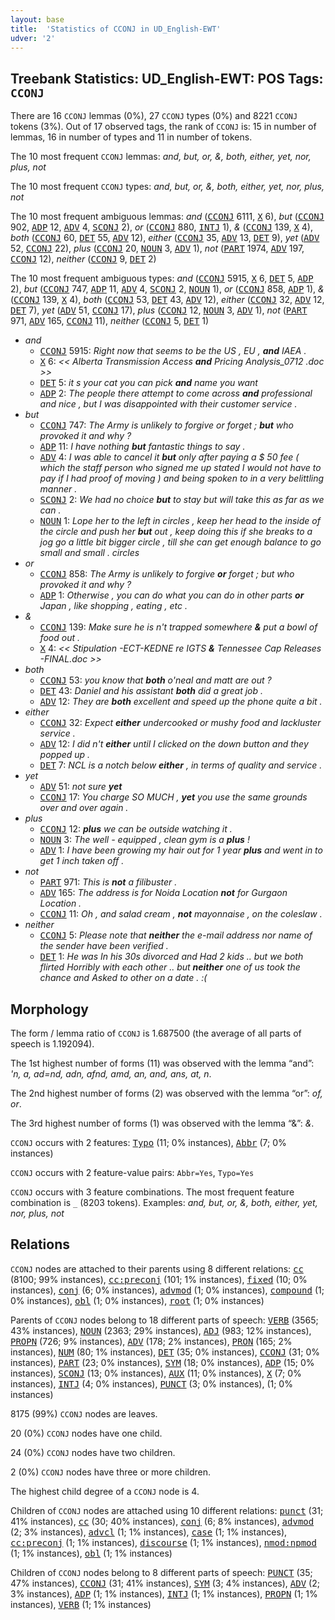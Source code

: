```yaml
---
layout: base
title:  'Statistics of CCONJ in UD_English-EWT'
udver: '2'
---
```


## Treebank Statistics: UD_English-EWT: POS Tags: `CCONJ`

There are 16 `CCONJ` lemmas (0%), 27 `CCONJ` types (0%) and 8221 `CCONJ` tokens (3%).
Out of 17 observed tags, the rank of `CCONJ` is: 15 in number of lemmas, 16 in number of types and 11 in number of tokens.

The 10 most frequent `CCONJ` lemmas: <em>and, but, or, &, both, either, yet, nor, plus, not</em>

The 10 most frequent `CCONJ` types:  <em>and, but, or, &, both, either, yet, nor, plus, not</em>

The 10 most frequent ambiguous lemmas: <em>and</em> (<tt><a href="en_ewt-pos-CCONJ.html">CCONJ</a></tt> 6111, <tt><a href="en_ewt-pos-X.html">X</a></tt> 6), <em>but</em> (<tt><a href="en_ewt-pos-CCONJ.html">CCONJ</a></tt> 902, <tt><a href="en_ewt-pos-ADP.html">ADP</a></tt> 12, <tt><a href="en_ewt-pos-ADV.html">ADV</a></tt> 4, <tt><a href="en_ewt-pos-SCONJ.html">SCONJ</a></tt> 2), <em>or</em> (<tt><a href="en_ewt-pos-CCONJ.html">CCONJ</a></tt> 880, <tt><a href="en_ewt-pos-INTJ.html">INTJ</a></tt> 1), <em>&</em> (<tt><a href="en_ewt-pos-CCONJ.html">CCONJ</a></tt> 139, <tt><a href="en_ewt-pos-X.html">X</a></tt> 4), <em>both</em> (<tt><a href="en_ewt-pos-CCONJ.html">CCONJ</a></tt> 60, <tt><a href="en_ewt-pos-DET.html">DET</a></tt> 55, <tt><a href="en_ewt-pos-ADV.html">ADV</a></tt> 12), <em>either</em> (<tt><a href="en_ewt-pos-CCONJ.html">CCONJ</a></tt> 35, <tt><a href="en_ewt-pos-ADV.html">ADV</a></tt> 13, <tt><a href="en_ewt-pos-DET.html">DET</a></tt> 9), <em>yet</em> (<tt><a href="en_ewt-pos-ADV.html">ADV</a></tt> 52, <tt><a href="en_ewt-pos-CCONJ.html">CCONJ</a></tt> 22), <em>plus</em> (<tt><a href="en_ewt-pos-CCONJ.html">CCONJ</a></tt> 20, <tt><a href="en_ewt-pos-NOUN.html">NOUN</a></tt> 3, <tt><a href="en_ewt-pos-ADV.html">ADV</a></tt> 1), <em>not</em> (<tt><a href="en_ewt-pos-PART.html">PART</a></tt> 1974, <tt><a href="en_ewt-pos-ADV.html">ADV</a></tt> 197, <tt><a href="en_ewt-pos-CCONJ.html">CCONJ</a></tt> 12), <em>neither</em> (<tt><a href="en_ewt-pos-CCONJ.html">CCONJ</a></tt> 9, <tt><a href="en_ewt-pos-DET.html">DET</a></tt> 2)

The 10 most frequent ambiguous types:  <em>and</em> (<tt><a href="en_ewt-pos-CCONJ.html">CCONJ</a></tt> 5915, <tt><a href="en_ewt-pos-X.html">X</a></tt> 6, <tt><a href="en_ewt-pos-DET.html">DET</a></tt> 5, <tt><a href="en_ewt-pos-ADP.html">ADP</a></tt> 2), <em>but</em> (<tt><a href="en_ewt-pos-CCONJ.html">CCONJ</a></tt> 747, <tt><a href="en_ewt-pos-ADP.html">ADP</a></tt> 11, <tt><a href="en_ewt-pos-ADV.html">ADV</a></tt> 4, <tt><a href="en_ewt-pos-SCONJ.html">SCONJ</a></tt> 2, <tt><a href="en_ewt-pos-NOUN.html">NOUN</a></tt> 1), <em>or</em> (<tt><a href="en_ewt-pos-CCONJ.html">CCONJ</a></tt> 858, <tt><a href="en_ewt-pos-ADP.html">ADP</a></tt> 1), <em>&</em> (<tt><a href="en_ewt-pos-CCONJ.html">CCONJ</a></tt> 139, <tt><a href="en_ewt-pos-X.html">X</a></tt> 4), <em>both</em> (<tt><a href="en_ewt-pos-CCONJ.html">CCONJ</a></tt> 53, <tt><a href="en_ewt-pos-DET.html">DET</a></tt> 43, <tt><a href="en_ewt-pos-ADV.html">ADV</a></tt> 12), <em>either</em> (<tt><a href="en_ewt-pos-CCONJ.html">CCONJ</a></tt> 32, <tt><a href="en_ewt-pos-ADV.html">ADV</a></tt> 12, <tt><a href="en_ewt-pos-DET.html">DET</a></tt> 7), <em>yet</em> (<tt><a href="en_ewt-pos-ADV.html">ADV</a></tt> 51, <tt><a href="en_ewt-pos-CCONJ.html">CCONJ</a></tt> 17), <em>plus</em> (<tt><a href="en_ewt-pos-CCONJ.html">CCONJ</a></tt> 12, <tt><a href="en_ewt-pos-NOUN.html">NOUN</a></tt> 3, <tt><a href="en_ewt-pos-ADV.html">ADV</a></tt> 1), <em>not</em> (<tt><a href="en_ewt-pos-PART.html">PART</a></tt> 971, <tt><a href="en_ewt-pos-ADV.html">ADV</a></tt> 165, <tt><a href="en_ewt-pos-CCONJ.html">CCONJ</a></tt> 11), <em>neither</em> (<tt><a href="en_ewt-pos-CCONJ.html">CCONJ</a></tt> 5, <tt><a href="en_ewt-pos-DET.html">DET</a></tt> 1)


* <em>and</em>
  * <tt><a href="en_ewt-pos-CCONJ.html">CCONJ</a></tt> 5915: <em>Right now that seems to be the US , EU , <b>and</b> IAEA .</em>
  * <tt><a href="en_ewt-pos-X.html">X</a></tt> 6: <em><< Alberta Transmission Access <b>and</b> Pricing Analysis_0712 .doc >></em>
  * <tt><a href="en_ewt-pos-DET.html">DET</a></tt> 5: <em>it s your cat you can pick <b>and</b> name you want</em>
  * <tt><a href="en_ewt-pos-ADP.html">ADP</a></tt> 2: <em>The people there attempt to come across <b>and</b> professional and nice , but I was disappointed with their customer service .</em>
* <em>but</em>
  * <tt><a href="en_ewt-pos-CCONJ.html">CCONJ</a></tt> 747: <em>The Army is unlikely to forgive or forget ; <b>but</b> who provoked it and why ?</em>
  * <tt><a href="en_ewt-pos-ADP.html">ADP</a></tt> 11: <em>I have nothing <b>but</b> fantastic things to say .</em>
  * <tt><a href="en_ewt-pos-ADV.html">ADV</a></tt> 4: <em>I was able to cancel it <b>but</b> only after paying a $ 50 fee ( which the staff person who signed me up stated I would not have to pay if I had proof of moving ) and being spoken to in a very belittling manner .</em>
  * <tt><a href="en_ewt-pos-SCONJ.html">SCONJ</a></tt> 2: <em>We had no choice <b>but</b> to stay but will take this as far as we can .</em>
  * <tt><a href="en_ewt-pos-NOUN.html">NOUN</a></tt> 1: <em>Lope her to the left in circles , keep her head to the inside of the circle and push her <b>but</b> out , keep doing this if she breaks to a jog go a little bit bigger circle , till she can get enough balance to go small and small . circles</em>
* <em>or</em>
  * <tt><a href="en_ewt-pos-CCONJ.html">CCONJ</a></tt> 858: <em>The Army is unlikely to forgive <b>or</b> forget ; but who provoked it and why ?</em>
  * <tt><a href="en_ewt-pos-ADP.html">ADP</a></tt> 1: <em>Otherwise , you can do what you can do in other parts <b>or</b> Japan , like shopping , eating , etc .</em>
* <em>&</em>
  * <tt><a href="en_ewt-pos-CCONJ.html">CCONJ</a></tt> 139: <em>Make sure he is n't trapped somewhere <b>&</b> put a bowl of food out .</em>
  * <tt><a href="en_ewt-pos-X.html">X</a></tt> 4: <em><< Stipulation -ECT-KEDNE re IGTS <b>&</b> Tennessee Cap Releases -FINAL.doc >></em>
* <em>both</em>
  * <tt><a href="en_ewt-pos-CCONJ.html">CCONJ</a></tt> 53: <em>you know that <b>both</b> o'neal and matt are out ?</em>
  * <tt><a href="en_ewt-pos-DET.html">DET</a></tt> 43: <em>Daniel and his assistant <b>both</b> did a great job .</em>
  * <tt><a href="en_ewt-pos-ADV.html">ADV</a></tt> 12: <em>They are <b>both</b> excellent and speed up the phone quite a bit .</em>
* <em>either</em>
  * <tt><a href="en_ewt-pos-CCONJ.html">CCONJ</a></tt> 32: <em>Expect <b>either</b> undercooked or mushy food and lackluster service .</em>
  * <tt><a href="en_ewt-pos-ADV.html">ADV</a></tt> 12: <em>I did n't <b>either</b> until I clicked on the down button and they popped up .</em>
  * <tt><a href="en_ewt-pos-DET.html">DET</a></tt> 7: <em>NCL is a notch below <b>either</b> , in terms of quality and service .</em>
* <em>yet</em>
  * <tt><a href="en_ewt-pos-ADV.html">ADV</a></tt> 51: <em>not sure <b>yet</b></em>
  * <tt><a href="en_ewt-pos-CCONJ.html">CCONJ</a></tt> 17: <em>You charge SO MUCH , <b>yet</b> you use the same grounds over and over again .</em>
* <em>plus</em>
  * <tt><a href="en_ewt-pos-CCONJ.html">CCONJ</a></tt> 12: <em><b>plus</b> we can be outside watching it .</em>
  * <tt><a href="en_ewt-pos-NOUN.html">NOUN</a></tt> 3: <em>The well - equipped , clean gym is a <b>plus</b> !</em>
  * <tt><a href="en_ewt-pos-ADV.html">ADV</a></tt> 1: <em>I have been growing my hair out for 1 year <b>plus</b> and went in to get 1 inch taken off .</em>
* <em>not</em>
  * <tt><a href="en_ewt-pos-PART.html">PART</a></tt> 971: <em>This is <b>not</b> a filibuster .</em>
  * <tt><a href="en_ewt-pos-ADV.html">ADV</a></tt> 165: <em>The address is for Noida Location <b>not</b> for Gurgaon Location .</em>
  * <tt><a href="en_ewt-pos-CCONJ.html">CCONJ</a></tt> 11: <em>Oh , and salad cream , <b>not</b> mayonnaise , on the coleslaw .</em>
* <em>neither</em>
  * <tt><a href="en_ewt-pos-CCONJ.html">CCONJ</a></tt> 5: <em>Please note that <b>neither</b> the e-mail address nor name of the sender have been verified .</em>
  * <tt><a href="en_ewt-pos-DET.html">DET</a></tt> 1: <em>He was In his 30s divorced and Had 2 kids .. but we both flirted Horribly with each other .. but <b>neither</b> one of us took the chance and Asked to other on a date . :(</em>

## Morphology

The form / lemma ratio of `CCONJ` is 1.687500 (the average of all parts of speech is 1.192094).

The 1st highest number of forms (11) was observed with the lemma “and”: <em>'n, a, ad=nd, adn, afnd, amd, an, and, ans, at, n</em>.

The 2nd highest number of forms (2) was observed with the lemma “or”: <em>of, or</em>.

The 3rd highest number of forms (1) was observed with the lemma “&”: <em>&</em>.

`CCONJ` occurs with 2 features: <tt><a href="en_ewt-feat-Typo.html">Typo</a></tt> (11; 0% instances), <tt><a href="en_ewt-feat-Abbr.html">Abbr</a></tt> (7; 0% instances)

`CCONJ` occurs with 2 feature-value pairs: `Abbr=Yes`, `Typo=Yes`

`CCONJ` occurs with 3 feature combinations.
The most frequent feature combination is `_` (8203 tokens).
Examples: <em>and, but, or, &, both, either, yet, nor, plus, not</em>


## Relations

`CCONJ` nodes are attached to their parents using 8 different relations: <tt><a href="en_ewt-dep-cc.html">cc</a></tt> (8100; 99% instances), <tt><a href="en_ewt-dep-cc-preconj.html">cc:preconj</a></tt> (101; 1% instances), <tt><a href="en_ewt-dep-fixed.html">fixed</a></tt> (10; 0% instances), <tt><a href="en_ewt-dep-conj.html">conj</a></tt> (6; 0% instances), <tt><a href="en_ewt-dep-advmod.html">advmod</a></tt> (1; 0% instances), <tt><a href="en_ewt-dep-compound.html">compound</a></tt> (1; 0% instances), <tt><a href="en_ewt-dep-obl.html">obl</a></tt> (1; 0% instances), <tt><a href="en_ewt-dep-root.html">root</a></tt> (1; 0% instances)

Parents of `CCONJ` nodes belong to 18 different parts of speech: <tt><a href="en_ewt-pos-VERB.html">VERB</a></tt> (3565; 43% instances), <tt><a href="en_ewt-pos-NOUN.html">NOUN</a></tt> (2363; 29% instances), <tt><a href="en_ewt-pos-ADJ.html">ADJ</a></tt> (983; 12% instances), <tt><a href="en_ewt-pos-PROPN.html">PROPN</a></tt> (726; 9% instances), <tt><a href="en_ewt-pos-ADV.html">ADV</a></tt> (178; 2% instances), <tt><a href="en_ewt-pos-PRON.html">PRON</a></tt> (165; 2% instances), <tt><a href="en_ewt-pos-NUM.html">NUM</a></tt> (80; 1% instances), <tt><a href="en_ewt-pos-DET.html">DET</a></tt> (35; 0% instances), <tt><a href="en_ewt-pos-CCONJ.html">CCONJ</a></tt> (31; 0% instances), <tt><a href="en_ewt-pos-PART.html">PART</a></tt> (23; 0% instances), <tt><a href="en_ewt-pos-SYM.html">SYM</a></tt> (18; 0% instances), <tt><a href="en_ewt-pos-ADP.html">ADP</a></tt> (15; 0% instances), <tt><a href="en_ewt-pos-SCONJ.html">SCONJ</a></tt> (13; 0% instances), <tt><a href="en_ewt-pos-AUX.html">AUX</a></tt> (11; 0% instances), <tt><a href="en_ewt-pos-X.html">X</a></tt> (7; 0% instances), <tt><a href="en_ewt-pos-INTJ.html">INTJ</a></tt> (4; 0% instances), <tt><a href="en_ewt-pos-PUNCT.html">PUNCT</a></tt> (3; 0% instances),  (1; 0% instances)

8175 (99%) `CCONJ` nodes are leaves.

20 (0%) `CCONJ` nodes have one child.

24 (0%) `CCONJ` nodes have two children.

2 (0%) `CCONJ` nodes have three or more children.

The highest child degree of a `CCONJ` node is 4.

Children of `CCONJ` nodes are attached using 10 different relations: <tt><a href="en_ewt-dep-punct.html">punct</a></tt> (31; 41% instances), <tt><a href="en_ewt-dep-cc.html">cc</a></tt> (30; 40% instances), <tt><a href="en_ewt-dep-conj.html">conj</a></tt> (6; 8% instances), <tt><a href="en_ewt-dep-advmod.html">advmod</a></tt> (2; 3% instances), <tt><a href="en_ewt-dep-advcl.html">advcl</a></tt> (1; 1% instances), <tt><a href="en_ewt-dep-case.html">case</a></tt> (1; 1% instances), <tt><a href="en_ewt-dep-cc-preconj.html">cc:preconj</a></tt> (1; 1% instances), <tt><a href="en_ewt-dep-discourse.html">discourse</a></tt> (1; 1% instances), <tt><a href="en_ewt-dep-nmod-npmod.html">nmod:npmod</a></tt> (1; 1% instances), <tt><a href="en_ewt-dep-obl.html">obl</a></tt> (1; 1% instances)

Children of `CCONJ` nodes belong to 8 different parts of speech: <tt><a href="en_ewt-pos-PUNCT.html">PUNCT</a></tt> (35; 47% instances), <tt><a href="en_ewt-pos-CCONJ.html">CCONJ</a></tt> (31; 41% instances), <tt><a href="en_ewt-pos-SYM.html">SYM</a></tt> (3; 4% instances), <tt><a href="en_ewt-pos-ADV.html">ADV</a></tt> (2; 3% instances), <tt><a href="en_ewt-pos-ADP.html">ADP</a></tt> (1; 1% instances), <tt><a href="en_ewt-pos-INTJ.html">INTJ</a></tt> (1; 1% instances), <tt><a href="en_ewt-pos-PROPN.html">PROPN</a></tt> (1; 1% instances), <tt><a href="en_ewt-pos-VERB.html">VERB</a></tt> (1; 1% instances)

